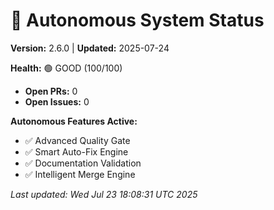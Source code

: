 # 🤖 Autonomous System Status

**Version:** 2.6.0 | **Updated:** 2025-07-24

**Health:** 🟢 GOOD (100/100)

- **Open PRs:** 0
- **Open Issues:** 0

**Autonomous Features Active:**

- ✅ Advanced Quality Gate
- ✅ Smart Auto-Fix Engine
- ✅ Documentation Validation
- ✅ Intelligent Merge Engine

_Last updated: Wed Jul 23 18:08:31 UTC 2025_

